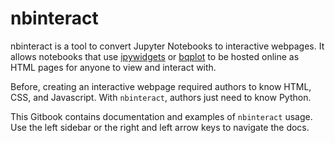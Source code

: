nbinteract
=================

nbinteract is a tool to convert Jupyter Notebooks to interactive webpages. It
allows notebooks that use [ipywidgets][] or [bqplot][] to be hosted online as
HTML pages for anyone to view and interact with.

Before, creating an interactive webpage required authors to know HTML, CSS, and
Javascript. With `nbinteract`, authors just need to know Python.

This Gitbook contains documentation and examples of `nbinteract` usage. Use the
left sidebar or the right and left arrow keys to navigate the docs.

[ipywidgets]: https://github.com/jupyter-widgets/ipywidgets
[bqplot]: https://github.com/bloomberg/bqplot
